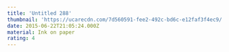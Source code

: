 ```yaml
---
title: 'Untitled 288'
thumbnail: 'https://ucarecdn.com/7d560591-fee2-492c-bd6c-e12faf3f4ec9/'
date: 2015-06-22T21:05:24.000Z
material: Ink on paper
rating: 4
---
```

